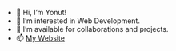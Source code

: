 - 👋 Hi, I’m Yonut!
- 👀 I’m interested in Web Development.
- 💞️ I’m available for collaborations and projects.
- 📫 <a href="https://yonutdev.xyz">My Website</a>
